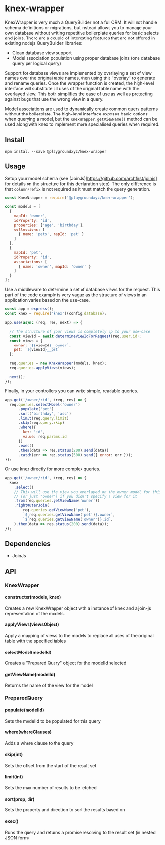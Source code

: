 # knex-wrapper

KnexWrapper is very much a QueryBuilder not a full ORM. It will not handle schema definitions or migrations, but instead
allows you to manage your own database without writing repetitive boilerplate queries for basic selects and joins. There are
a couple of interesting features that are not offered in existing nodejs QueryBuilder libraries:

- Clean database view support
- Model association population using proper database joins (one database query per logical query)

Support for database views are implemented by overlaying a set of view names over the original table names, then
using this "overlay" to generate and rename queries. Once the wrapper function is created, the high-level interface
will substitute all uses of the original table name with the overlayed view. This both simplifies the ease of use
as well as protecting against bugs that use the wrong view in a query.

Model associations are used to dynamically create common query patterns without the boilerplate. The high-level
interface exposes basic options when querying a model, but the `KnexWrapper.getViewName()` method can be used
along with knex to implement more specialised queries when required.

## Install

`npm install --save @playgroundxyz/knex-wrapper`

## Usage

Setup your model schema (see (JoinJs)[https://github.com/archfirst/joinjs] for details on the structure for this declaration step). The only
difference is that `columnPrefix` is not required as it must match the query generation.

```js
const KnexWrapper = require('@playgroundxyz/knex-wrapper');

const models = [
  {
    mapId: 'owner',
    idProperty: 'id',
    properties: ['age', 'birthday'],
    collections: [
      { name: 'pets', mapId: 'pet' }
    ]
  },
  {
    mapId: 'pet',
    idProperty: 'id',
    associations: [
      { name: 'owner', mapId: 'owner' }
    ]
  }
];
```

Use a middleware to determine a set of database views for the request. This part of the code example is
very vague as the structure of views in an application varies based on the use-case.

```js
const app = express();
const knex = require('knex')(config.database);

app.use(async (req, res, next) => {

  // The structure of your views is completely up to your use-case
  const viewId = await determineViewIdForRequest(req.user.id);
  const views = {
    owner: `${viewId}__owner`,
    pet: `${viewId}__pet`
  };

  req.queries = new KnexWrapper(models, knex);
  req.queries.applyViews(views);

  next();
});
```

Finally, in your controllers you can write simple, readable queries.

```js
app.get('/owner/:id', (req, res) => {
  req.queries.selectModel('owner')
      .populate('pet')
      .sort('birthday', 'asc')
      .limit(req.query.limit)
      .skip(req.query.skip)
      .where({
        key: 'id',
        value: req.params.id
      })
      .exec()
      .then(data => res.status(200).send(data))
      .catch(err => res.status(500).send({ error: err }));
});
```

Or use knex directly for more complex queries.

```js
app.get('/owner/:id', (req, res) => {
  knex
    .select()
    // This will use the view you overlayed on the owner model for this request
    // (or just "owner") if you didn't specify a view for it
    .from(req.queries.getViewName('owner'))
    .rightOuterJoin(
        req.queries.getViewName('pet'),
        `${req.queries.getViewName('pet')}.owner`,
        `${req.queries.getViewName('owner')}.id`,
    ).then(data => res.status(200).send(data));
});
```

## Dependencies

- JoinJs

## API

### KnexWrapper

#### constructor(models, knex)

Creates a new KnexWrapper object with a instance of knex and a join-js representation of the models.

#### applyViews(viewsObject)

Apply a mapping of views to the models to replace all uses of the original table with the specified tables

#### selectModel(modelId)

Creates a "Prepared Query" object for the modelId selected

#### getViewName(modelId)

Returns the name of the view for the model


### PreparedQuery

#### populate(modelId)

Sets the modelId to be populated for this query

#### where(whereClauses)

Adds a where clause to the query

#### skip(int)

Sets the offset from the start of the result set

#### limit(int)

Sets the max number of results to be fetched

#### sort(prop, dir)

Sets the property and direction to sort the results based on

#### exec()

Runs the query and returns a promise resolving to the result set (in nested JSON form)

